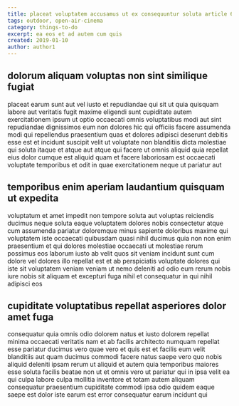 ```yaml
---
title: placeat voluptatem accusamus ut ex consequuntur soluta article 6759
tags: outdoor, open-air-cinema
category: things-to-do
excerpt: ea eos et ad autem cum quis
created: 2019-01-10
author: author1
---
```


## dolorum aliquam voluptas non sint similique fugiat

placeat earum sunt aut vel iusto et repudiandae qui sit ut quia quisquam labore aut veritatis fugit maxime eligendi sunt cupiditate autem exercitationem ipsum ut optio occaecati omnis voluptatibus modi aut sint repudiandae dignissimos eum non dolores hic qui officiis facere assumenda modi qui repellendus praesentium quas et dolores adipisci deserunt debitis esse est et incidunt suscipit velit ut voluptate non blanditiis dicta molestiae qui soluta itaque et atque aut atque qui facere ut omnis aliquid quia repellat eius dolor cumque est aliquid quam et facere laboriosam est occaecati voluptate temporibus et odit in quae exercitationem neque ut pariatur aut

## temporibus enim aperiam laudantium quisquam ut expedita

voluptatum et amet impedit non tempore soluta aut voluptas reiciendis ducimus neque soluta eaque voluptatem dolores nobis consectetur atque cum assumenda pariatur doloremque minus sapiente doloribus maxime qui voluptatem iste occaecati quibusdam quasi nihil ducimus quia non non enim praesentium et qui dolores molestiae occaecati ut molestiae rerum possimus eos laborum iusto ab velit quos sit veniam incidunt sunt cum dolore vel dolores illo repellat est et ab perspiciatis voluptate dolores qui iste sit voluptatem veniam veniam ut nemo deleniti ad odio eum rerum nobis iure nobis sit aliquam et excepturi fuga nihil et consequatur in qui nihil adipisci eos

## cupiditate voluptatibus repellat asperiores dolor amet fuga

consequatur quia omnis odio dolorem natus et iusto dolorem repellat minima occaecati veritatis nam et ab facilis architecto numquam repellat esse pariatur ducimus vero quae vero et quis est et facilis eum velit blanditiis aut quam ducimus commodi facere natus saepe vero quo nobis aliquid deleniti ipsam rerum ut aliquid et autem quia temporibus maiores esse soluta facilis beatae non ut et omnis vero ut pariatur qui in ipsa velit ea qui culpa labore culpa mollitia inventore et totam autem aliquam consequatur praesentium cupiditate commodi ipsa odio quidem eaque saepe est dolor iste earum est error consequatur earum incidunt qui
